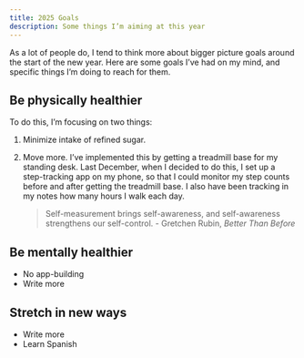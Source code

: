 ```yaml
---
title: 2025 Goals
description: Some things I’m aiming at this year
---
```

As a lot of people do, I tend to think more about bigger picture goals around the start of the new 
year. Here are some goals I’ve had on my mind, and specific things I’m doing to reach for them.

## Be physically healthier

To do this, I’m focusing on two things:
1. Minimize intake of refined sugar.
2. Move more. I’ve implemented this by getting a treadmill base for my standing desk. Last December, when I decided to do this, I set up a step-tracking app on my phone, so that I could monitor my step counts before and after getting the treadmill base. I also have been tracking in my notes how many hours I walk each day.

	> Self-measurement brings self-awareness, and self-awareness strengthens our self-control. - Gretchen Rubin, _Better Than Before_

## Be mentally healthier

- No app-building
- Write more
## Stretch in new ways

- Write more
- Learn Spanish